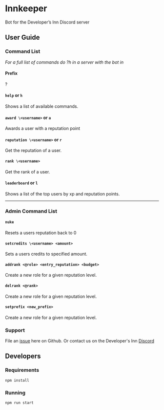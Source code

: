 # Innkeeper


Bot for the Developer’s Inn Discord server

## User Guide

### Command List
*For a full list of commands do ?h in a server with the bot in*
#### Prefix
?
#### `help` or `h`
Shows a list of available commands.
#### `award \<username>` or `a`
Awards a user with a reputation point
#### `reputation \<username>` or `r`
Get the reputation of a user.
#### `rank \<username>`
Get the rank of a user.
#### `leaderboard` or `l`
Shows a list of the top users by xp and reputation points.

---

### Admin Command List

#### `nuke`
Resets a users reputation back to 0
#### `setcredits \<username> <amount>`
Sets a users credits to specified amount.
#### `addrank <@role> <entry_reputation> <budget>`
Create a new role for a given reputation level.
#### `delrank <@rank>`
Create a new role for a given reputation level.
#### `setprefix <new_prefix>`
Create a new role for a given reputation level.

### Support

File an [issue](https://github.com/dev-inn/innkeeper/issues) here on Github. Or contact us on the Developer's Inn <a href="https://discord.gg/va3eAbg">Discord</a>

## Developers

### Requirements

```
npm install
```

### Running

`npm run start`
